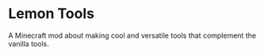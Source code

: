 
Lemon Tools
=======

A Minecraft mod about making cool and versatile tools that complement the vanilla tools.